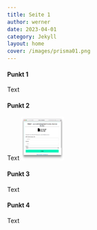 ```yaml
---
title: Seite 1
author: werner
date: 2023-04-01
category: Jekyll
layout: home
cover: /images/prisma01.png
---
```


#### Punkt 1
Text
#### Punkt 2
Text
<img src="/images/prisma01.png" alt="PRISMA Anmeldung" style="height: 100px; width:100px;"/>
#### Punkt 3
Text
#### Punkt 4
Text